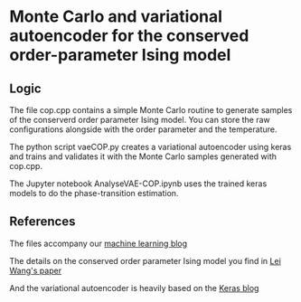 # Monte Carlo and variational autoencoder for the conserved order-parameter Ising model

## Logic

The file cop.cpp contains a simple Monte Carlo routine to generate samples of the conserverd order parameter Ising model. You can store the raw configurations alongside with the order parameter and the temperature.

The python script vaeCOP.py creates a variational autoencoder using keras and trains and validates it with the Monte Carlo samples generated with cop.cpp.

The Jupyter notebook AnalyseVAE-COP.ipynb uses the trained keras models to do the phase-transition estimation.


## References

The files accompany our [machine learning blog](http://www.cmt-qo.phys.ethz.ch/cmt-qo-news/2018/02/from-pca-to-variational-autoencoders.html)

The details on the conserved order parameter Ising model you find in [Lei Wang's paper](https://dx.doi.org/10.1103/PhysRevB.94.195105)

And the variational autoencoder is heavily based on the [Keras blog](https://blog.keras.io/building-autoencoders-in-keras.html)
